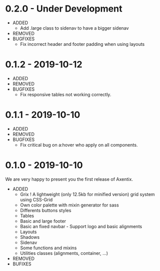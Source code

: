 # 0.2.0 - Under Development

- ADDED
  - Add .large class to sidenav to have a bigger sidenav
- REMOVED
- BUGFIXES
  - Fix incorrect header and footer padding when using layouts

# 0.1.2 - 2019-10-12

- ADDED
- REMOVED
- BUGFIXES
  - Fix responsive tables not working correctly.

# 0.1.1 - 2019-10-10

- ADDED
- REMOVED
- BUGFIXES
  - Fix critical bug on a:hover who apply on all components.

# 0.1.0 - 2019-10-10

We are very happy to present you the first release of Axentix.

- ADDED
  - Grix ! A lightweight (only 12.5kb for minified version) grid system using CSS-Grid
  - Own color palette with mixin generator for sass
  - Differents buttons styles
  - Tables
  - Basic and large footer
  - Basic an fixed navbar - Support logo and basic alignments
  - Layouts
  - Shadows
  - Sidenav
  - Some functions and mixins
  - Utilities classes (alignments, container, ...)
- REMOVED
- BUFIXES
